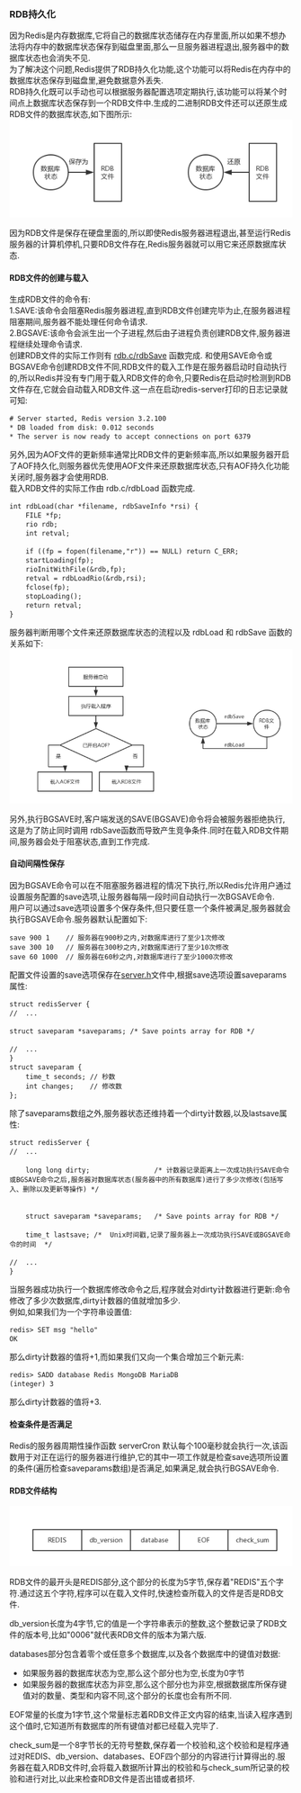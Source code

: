 ### RDB持久化  

因为Redis是内存数据库,它将自己的数据库状态储存在内存里面,所以如果不想办法将内存中的数据库状态保存到磁盘里面,那么一旦服务器进程退出,服务器中的数据库状态也会消失不见.  
为了解决这个问题,Redis提供了RDB持久化功能,这个功能可以将Redis在内存中的数据库状态保存到磁盘里,避免数据意外丢失.    
RDB持久化既可以手动也可以根据服务器配置选项定期执行,该功能可以将某个时间点上数据库状态保存到一个RDB文件中.生成的二进制RDB文件还可以还原生成RDB文件的数据库状态,如下图所示:
![RDB](https://raw.githubusercontent.com/MelloChan/redis-in-action/master/images/RDB保存与还原.png)  

因为RDB文件是保存在硬盘里面的,所以即使Redis服务器进程退出,甚至运行Redis服务器的计算机停机,只要RDB文件存在,Redis服务器就可以用它来还原数据库状态.  

#### RDB文件的创建与载入  

生成RDB文件的命令有:    
1.SAVE:该命令会阻塞Redis服务器进程,直到RDB文件创建完毕为止,在服务器进程阻塞期间,服务器不能处理任何命令请求.    
2.BGSAVE:该命令会派生出一个子进程,然后由子进程负责创建RDB文件,服务器进程继续处理命令请求.    
创建RDB文件的实际工作则有 [rdb.c/rdbSave](https://github.com/antirez/redis/blob/unstable/src/rdb.c) 函数完成.
和使用SAVE命令或BGSAVE命令创建RDB文件不同,RDB文件的载入工作是在服务器启动时自动执行的,所以Redis并没有专门用于载入RDB文件的命令,只要Redis在启动时检测到RDB文件存在,它就会自动载入RDB文件.这一点在启动redis-server打印的日志记录就可知:
```
# Server started, Redis version 3.2.100
* DB loaded from disk: 0.012 seconds
* The server is now ready to accept connections on port 6379
```
另外,因为AOF文件的更新频率通常比RDB文件的更新频率高,所以如果服务器开启了AOF持久化,则服务器优先使用AOF文件来还原数据库状态,只有AOF持久化功能关闭时,服务器才会使用RDB.  
载入RDB文件的实际工作由 rdb.c/rdbLoad 函数完成.
```
int rdbLoad(char *filename, rdbSaveInfo *rsi) {
    FILE *fp;
    rio rdb;
    int retval;

    if ((fp = fopen(filename,"r")) == NULL) return C_ERR;
    startLoading(fp);
    rioInitWithFile(&rdb,fp);
    retval = rdbLoadRio(&rdb,rsi);
    fclose(fp);
    stopLoading();
    return retval;
}
```
服务器判断用哪个文件来还原数据库状态的流程以及 rdbLoad 和 rdbSave 函数的关系如下:  
![RDB](https://raw.githubusercontent.com/MelloChan/redis-in-action/master/images/Redis-RDB-save&load.png)

另外,执行BGSAVE时,客户端发送的SAVE(BGSAVE)命令将会被服务器拒绝执行,这是为了防止同时调用 rdbSave函数而导致产生竞争条件.同时在载入RDB文件期间,服务器会处于阻塞状态,直到工作完成.

#### 自动间隔性保存  

因为BGSAVE命令可以在不阻塞服务器进程的情况下执行,所以Redis允许用户通过设置服务配置的save选项,让服务器每隔一段时间自动执行一次BGSAVE命令.  
用户可以通过save选项设置多个保存条件,但只要任意一个条件被满足,服务器就会执行BGSAVE命令.服务器默认配置如下:    
```
save 900 1    // 服务器在900秒之内,对数据库进行了至少1次修改
save 300 10   // 服务器在300秒之内,对数据库进行了至少10次修改
save 60 1000  // 服务器在60秒之内,对数据库进行了至少1000次修改
```  
配置文件设置的save选项保存在[server.h](https://github.com/antirez/redis/blob/unstable/src/server.h)文件中,根据save选项设置saveparams属性:
```
struct redisServer {
//  ...

struct saveparam *saveparams; /* Save points array for RDB */

//  ...
}
struct saveparam {
    time_t seconds; // 秒数
    int changes;    // 修改数
};
```  

除了saveparams数组之外,服务器状态还维持着一个dirty计数器,以及lastsave属性:
```
struct redisServer {
//  ...

    long long dirty;                /* 计数器记录距离上一次成功执行SAVE命令或BGSAVE命令之后,服务器对数据库状态(服务器中的所有数据库)进行了多少次修改(包括写入、删除以及更新等操作) */
   
   
    struct saveparam *saveparams;   /* Save points array for RDB */
  
    time_t lastsave; /*  Unix时间戳,记录了服务器上一次成功执行SAVE或BGSAVE命令的时间  */
    
//  ...       
}
```
当服务器成功执行一个数据库修改命令之后,程序就会对dirty计数器进行更新:命令修改了多少次数据库,dirty计数器的值就增加多少.  
例如,如果我们为一个字符串设置值:
```
redis> SET msg "hello"
OK
```
那么dirty计数器的值将+1,而如果我们又向一个集合增加三个新元素:  
```
redis> SADD database Redis MongoDB MariaDB
(integer) 3
```
那么dirty计数器的值将+3.  

#### 检查条件是否满足

Redis的服务器周期性操作函数 serverCron 默认每个100毫秒就会执行一次,该函数用于对正在运行的服务器进行维护,它的其中一项工作就是检查save选项所设置的条件(遍历检查saveparams数组)是否满足,如果满足,就会执行BGSAVE命令.  

#### RDB文件结构

![RDB文件结构](https://raw.githubusercontent.com/MelloChan/redis-in-action/master/images/redis-RDB文件结构.png)

RDB文件的最开头是REDIS部分,这个部分的长度为5字节,保存着"REDIS"五个字符.通过这五个字符,程序可以在载入文件时,快速检查所载入的文件是否是RDB文件.  

db_version长度为4字节,它的值是一个字符串表示的整数,这个整数记录了RDB文件的版本号,比如"0006"就代表RDB文件的版本为第六版.  

databases部分包含着零个或任意多个数据库,以及各个数据库中的键值对数据:
- 如果服务器的数据库状态为空,那么这个部分也为空,长度为0字节  
- 如果服务器的数据库状态为非空,那么这个部分也为非空,根据数据库所保存键值对的数量、类型和内容不同,这个部分的长度也会有所不同.  

EOF常量的长度为1字节,这个常量标志着RDB文件正文内容的结束,当读入程序遇到这个值时,它知道所有数据库的所有键值对都已经载入完毕了.  

check_sum是一个8字节长的无符号整数,保存着一个校验和,这个校验和是程序通过对REDIS、db_version、databases、EOF四个部分的内容进行计算得出的.服务器在载入RDB文件时,会将载入数据所计算出的校验和与check_sum所记录的校验和进行对比,以此来检查RDB文件是否出错或者损坏.  









